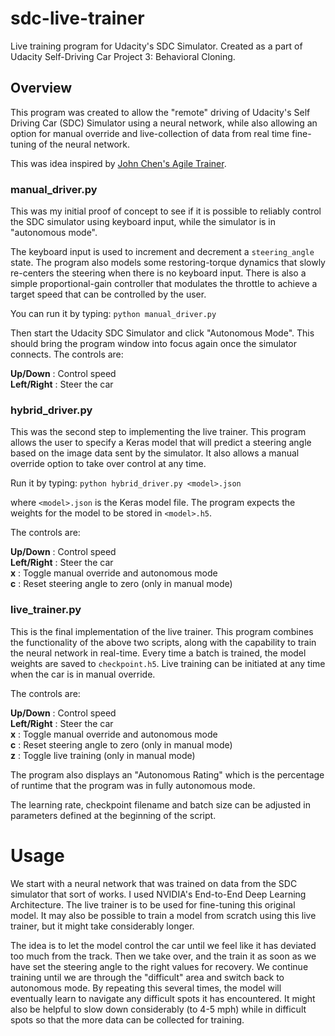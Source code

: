 # sdc-live-trainer
Live training program for Udacity's SDC Simulator. Created as a part of Udacity Self-Driving Car Project 3: Behavioral Cloning.

## Overview
This program was created to allow the "remote" driving of
Udacity's Self Driving Car (SDC) Simulator using a neural network, while also allowing an option for manual override and live-collection of data from real time fine-tuning of the neural network.

This was idea inspired by [John Chen's Agile Trainer](https://www.github.com/diyjac/AgileTrainer).

### manual_driver.py

This was my initial proof of concept to see if it is possible to reliably control the SDC simulator using keyboard input, while the simulator is in "autonomous mode".

The keyboard input is used to increment and decrement a `steering_angle` state. The program also models some restoring-torque dynamics that slowly re-centers the steering when there is no keyboard input. There is also a simple proportional-gain controller that modulates the throttle to achieve a target speed that can be controlled by the user.

You can run it by typing: `python manual_driver.py`

Then start the Udacity SDC Simulator and click "Autonomous Mode". This should bring the program window into focus again once the simulator connects. The controls are:

**Up/Down** : Control speed  
**Left/Right** : Steer the car

### hybrid_driver.py

This was the second step to implementing the live trainer. This program allows the user to specify a Keras model that will predict a steering angle based on the image data sent by the simulator. It also allows a manual override option to take over control at any time.

Run it by typing:
`python hybrid_driver.py <model>.json`

where `<model>.json` is the Keras model file. The program expects the weights for the model to be stored in `<model>.h5`.

The controls are:

**Up/Down** : Control speed  
**Left/Right** : Steer the car  
**x** : Toggle manual override and autonomous mode  
**c** : Reset steering angle to zero (only in manual mode)  

### live_trainer.py
This is the final implementation of the live trainer. This program combines the functionality of the above two scripts, along with the capability to train the neural network in real-time. Every time a batch is trained, the model weights are saved to `checkpoint.h5`. Live training can be initiated at any time when the car is in manual override.

The controls are:

**Up/Down** : Control speed  
**Left/Right** : Steer the car  
**x** : Toggle manual override and autonomous mode  
**c** : Reset steering angle to zero (only in manual mode)  
**z** : Toggle live training (only in manual mode)  

The program also displays an "Autonomous Rating" which is the percentage of runtime that the program was in fully autonomous mode.

The learning rate, checkpoint filename and batch size can be adjusted in parameters defined at the beginning of the script.

# Usage
We start with a neural network that was trained on data from the SDC simulator that sort of works. I used NVIDIA's End-to-End Deep Learning Architecture. The live trainer is to be used for fine-tuning this original model. It may also be possible to train a model from scratch using this live trainer, but it might take considerably longer.

The idea is to let the model control the car until we feel like it has deviated too much from the track. Then we take over, and the train it as soon as we have set the steering angle to the right values for recovery. We continue training until we are through the "difficult" area and switch back to autonomous mode. By repeating this several times, the model will eventually learn to navigate any difficult spots it has encountered. It might also be helpful to slow down considerably (to 4-5 mph) while in difficult spots so that the more data can be collected for training.
